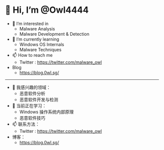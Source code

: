# 👋 Hi, I’m @Owl4444
- 👀 I’m interested in
  - Malware Analysis
  - Malware Development & Detection
- 🌱 I’m currently learning 
  - Windows OS Internals
  - Malware Techniques
- 📫 How to reach me 
  - Twitter : https://twitter.com/malware_owl
- Blog
  - https://blog.0wl.sg/

 ---

- 👀 我感兴趣的领域：
  - 恶意软件分析
  - 恶意软件开发与检测
- 🌱 当前正在学习： 
  - Windows 操作系统内部原理
  - 恶意软件技巧
- 📫 联系方法：
  - Twitter : https://twitter.com/malware_owl
- 博客：
  - https://blog.0wl.sg/ 


<!---
Owl4444/Owl4444 is a ✨ special ✨ repository because its `README.md` (this file) appears on your GitHub profile.
You can click the Preview link to take a look at your changes.
--->
